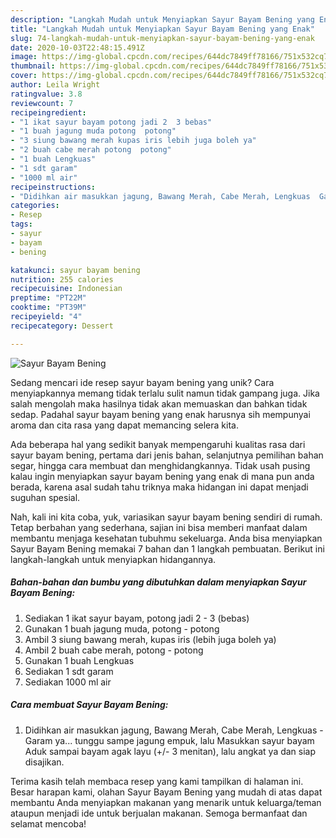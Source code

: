 ```yaml
---
description: "Langkah Mudah untuk Menyiapkan Sayur Bayam Bening yang Enak"
title: "Langkah Mudah untuk Menyiapkan Sayur Bayam Bening yang Enak"
slug: 74-langkah-mudah-untuk-menyiapkan-sayur-bayam-bening-yang-enak
date: 2020-10-03T22:48:15.491Z
image: https://img-global.cpcdn.com/recipes/644dc7849ff78166/751x532cq70/sayur-bayam-bening-foto-resep-utama.jpg
thumbnail: https://img-global.cpcdn.com/recipes/644dc7849ff78166/751x532cq70/sayur-bayam-bening-foto-resep-utama.jpg
cover: https://img-global.cpcdn.com/recipes/644dc7849ff78166/751x532cq70/sayur-bayam-bening-foto-resep-utama.jpg
author: Leila Wright
ratingvalue: 3.8
reviewcount: 7
recipeingredient:
- "1 ikat sayur bayam potong jadi 2  3 bebas"
- "1 buah jagung muda potong  potong"
- "3 siung bawang merah kupas iris lebih juga boleh ya"
- "2 buah cabe merah potong  potong"
- "1 buah Lengkuas"
- "1 sdt garam"
- "1000 ml air"
recipeinstructions:
- "Didihkan air masukkan jagung, Bawang Merah, Cabe Merah, Lengkuas  Garam ya... tunggu sampe jagung empuk, lalu Masukkan sayur bayam Aduk sampai bayam agak layu (+/- 3 menitan), lalu angkat ya dan siap disajikan."
categories:
- Resep
tags:
- sayur
- bayam
- bening

katakunci: sayur bayam bening 
nutrition: 255 calories
recipecuisine: Indonesian
preptime: "PT22M"
cooktime: "PT39M"
recipeyield: "4"
recipecategory: Dessert

---
```



![Sayur Bayam Bening](https://img-global.cpcdn.com/recipes/644dc7849ff78166/751x532cq70/sayur-bayam-bening-foto-resep-utama.jpg)

Sedang mencari ide resep sayur bayam bening yang unik? Cara menyiapkannya memang tidak terlalu sulit namun tidak gampang juga. Jika salah mengolah maka hasilnya tidak akan memuaskan dan bahkan tidak sedap. Padahal sayur bayam bening yang enak harusnya sih mempunyai aroma dan cita rasa yang dapat memancing selera kita.

Ada beberapa hal yang sedikit banyak mempengaruhi kualitas rasa dari sayur bayam bening, pertama dari jenis bahan, selanjutnya pemilihan bahan segar, hingga cara membuat dan menghidangkannya. Tidak usah pusing kalau ingin menyiapkan sayur bayam bening yang enak di mana pun anda berada, karena asal sudah tahu triknya maka hidangan ini dapat menjadi suguhan spesial.




Nah, kali ini kita coba, yuk, variasikan sayur bayam bening sendiri di rumah. Tetap berbahan yang sederhana, sajian ini bisa memberi manfaat dalam membantu menjaga kesehatan tubuhmu sekeluarga. Anda bisa menyiapkan Sayur Bayam Bening memakai 7 bahan dan 1 langkah pembuatan. Berikut ini langkah-langkah untuk menyiapkan hidangannya.

<!--inarticleads1-->

##### Bahan-bahan dan bumbu yang dibutuhkan dalam menyiapkan Sayur Bayam Bening:

1. Sediakan 1 ikat sayur bayam, potong jadi 2 - 3 (bebas)
1. Gunakan 1 buah jagung muda, potong - potong
1. Ambil 3 siung bawang merah, kupas iris (lebih juga boleh ya)
1. Ambil 2 buah cabe merah, potong - potong
1. Gunakan 1 buah Lengkuas
1. Sediakan 1 sdt garam
1. Sediakan 1000 ml air




<!--inarticleads2-->

##### Cara membuat Sayur Bayam Bening:

1. Didihkan air masukkan jagung, Bawang Merah, Cabe Merah, Lengkuas  - Garam ya... tunggu sampe jagung empuk, lalu Masukkan sayur bayam Aduk sampai bayam agak layu (+/- 3 menitan), lalu angkat ya dan siap disajikan.




Terima kasih telah membaca resep yang kami tampilkan di halaman ini. Besar harapan kami, olahan Sayur Bayam Bening yang mudah di atas dapat membantu Anda menyiapkan makanan yang menarik untuk keluarga/teman ataupun menjadi ide untuk berjualan makanan. Semoga bermanfaat dan selamat mencoba!
